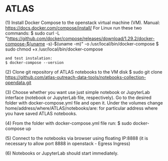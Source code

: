 # ATLAS

(1) Install Docker Compose to the openstack virtual machine (VM). Manual: https://docs.docker.com/compose/install/
    For Linux run these two commands:
    $ sudo curl -L "https://github.com/docker/compose/releases/download/1.29.2/docker-compose-$(uname -s)-$(uname -m)" -o /usr/local/bin/docker-compose
    $ sudo chmod +x /usr/local/bin/docker-compose

    and test instalation:
    $ docker-compose --version

(2) Clone git repository of ATLAS notebooks to the VM disk
    $ sudo git clone https://github.com/atlas-outreach-data-tools/notebooks-collection-opendata.git

(3) Choose whether you want use just simple notebook or JupyterLab interface (notebook or JupyterLab file, respectively). Go to the desired folder with docker-compose.yml file and open it. Under the volumes change home/address/where/ATLAS/notebooks/are: for particular address where you have saved ATLAS notebooks.

(4) From the folder with docker-compose.yml file run: 
    $ sudo docker-compose up

(5) Connect to the notebooks via browser using floating IP:8888 (it is necessary to allow port 8888 in openstack - Egress Ingress)

(6) Notebooks or JupyterLab should start immediately. 

